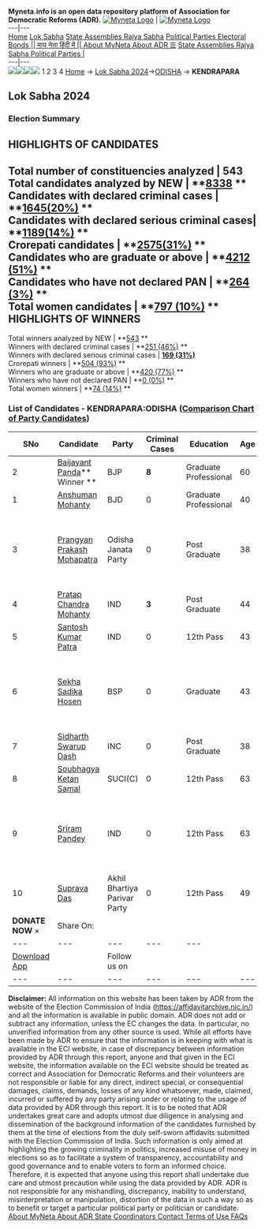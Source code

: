 **Myneta.info is an open data repository platform of Association for Democratic Reforms (ADR).**
[![Myneta Logo](https://www.myneta.info/lib/img/myneta-logo.png)](https://www.myneta.info/) | [![Myneta Logo](https://www.myneta.info/lib/img/adr-logo.png)](https://adrindia.org)  
---|---  
[Home](https://www.myneta.info/) [Lok Sabha](https://www.myneta.info/#ls "Lok Sabha") [ State Assemblies ](https://www.myneta.info/#sa "State Assemblies") [Rajya Sabha](https://www.myneta.info/#rs "Rajya Sabha") [Political Parties ](https://www.myneta.info/party "Political Parties") [ Electoral Bonds ](https://www.myneta.info/electoral_bonds "Electoral Bonds") [ || माय नेता हिंदी में || ](https://translate.google.co.in/translate?prev=hp&hl=en&js=y&u=www.myneta.info&sl=en&tl=hi&history_state0=) [ About MyNeta ](https://adrindia.org/content/about-myneta) [ About ADR ](https://adrindia.org/about-adr/who-we-are) [☰](javascript:void\(0\))
[ State Assemblies ](https://www.myneta.info/#sa "State Assemblies") [ Rajya Sabha ](https://www.myneta.info/#rs "Rajya Sabha") [ Political Parties ](https://www.myneta.info/party "Political Parties")
|   
---|---  
![](https://www.myneta.info/lib/img/banner/banner-1.png)![](https://www.myneta.info/lib/img/banner/banner-2.png)![](https://www.myneta.info/lib/img/banner/banner-3.png)![](https://www.myneta.info/lib/img/banner/banner-4.png)
1  2  3  4 
[Home](https://www.myneta.info/) → [Lok Sabha 2024](https://www.myneta.info/LokSabha2024/)→[ODISHA](https://www.myneta.info/LokSabha2024/index.php?action=show_constituencies&state_id=26) → **KENDRAPARA**
### 
## Lok Sabha 2024
###  Election Summary 
HIGHLIGHTS OF CANDIDATES  
---  
Total number of constituencies analyzed |  543   
Total candidates analyzed by NEW | **[8338](https://www.myneta.info/LokSabha2024/index.php?action=summary&subAction=candidates_analyzed&sort=candidate#summary) **  
Candidates with declared criminal cases | **[1645(20%)](https://www.myneta.info/LokSabha2024/index.php?action=summary&subAction=crime&sort=candidate#summary) **  
Candidates with declared serious criminal cases| **[1189(14%)](https://www.myneta.info/LokSabha2024/index.php?action=summary&subAction=serious_crime&sort=candidate#summary) **  
Crorepati candidates | **[2575(31%)](https://www.myneta.info/LokSabha2024/index.php?action=summary&subAction=crorepati&sort=candidate#summary) **  
Candidates who are graduate or above | **[4212 (51%)](https://www.myneta.info/LokSabha2024/index.php?action=summary&subAction=education&sort=candidate#summary) **  
Candidates who have not declared PAN | **[264 (3%)](https://www.myneta.info/LokSabha2024/index.php?action=summary&subAction=without_pan&sort=candidate#summary) **  
Total women candidates | **[797 (10%)](https://www.myneta.info/LokSabha2024/index.php?action=summary&subAction=women_candidate&sort=candidate#summary) **  
HIGHLIGHTS OF WINNERS  
---  
Total winners analyzed by NEW | **[543](https://www.myneta.info/LokSabha2024/index.php?action=summary&subAction=winner_analyzed&sort=candidate#summary) **  
Winners with declared criminal cases | **[251 (46%)](https://www.myneta.info/LokSabha2024/index.php?action=summary&subAction=winner_crime&sort=candidate#summary) **  
Winners with declared serious criminal cases | **[169 (31%)](https://www.myneta.info/LokSabha2024/index.php?action=summary&subAction=winner_serious_crime&sort=candidate#summary)**  
Crorepati winners | **[504 (93%)](https://www.myneta.info/LokSabha2024/index.php?action=summary&subAction=winner_crorepati&sort=candidate#summary) **  
Winners who are graduate or above | **[420 (77%)](https://www.myneta.info/LokSabha2024/index.php?action=summary&subAction=winner_education&sort=candidate#summary) **  
Winners who have not declared PAN | **[0 (0%)](https://www.myneta.info/LokSabha2024/index.php?action=summary&subAction=winner_without_pan&sort=candidate#summary) **  
Total women winners | **[74 (14%)](https://www.myneta.info/LokSabha2024/index.php?action=summary&subAction=winner_women&sort=candidate#summary) **  
### List of Candidates - KENDRAPARA:ODISHA ([Comparison Chart of Party Candidates](https://www.myneta.info/LokSabha2024/comparisonchart.php?constituency_id=336))
SNo | Candidate| Party| Criminal Cases| Education| Age| Total Assets| Liabilities  
---|---|---|---|---|---|---|---  
2  | [Baijayant Panda](https://www.myneta.info/LokSabha2024/candidate.php?candidate_id=9427)** Winner ** | BJP | **8** | Graduate Professional| 60 | Rs 1,48,08,78,708 ~ 148 Crore+ | Rs 98,50,836 ~ 98 Lacs+  
1  | [Anshuman Mohanty](https://www.myneta.info/LokSabha2024/candidate.php?candidate_id=9426) | BJD | 0 | Graduate Professional| 40 | Rs 5,12,96,234 ~ 5 Crore+ | Rs 50,00,000 ~ 50 Lacs+  
3  | [Prangyan Prakash Mohapatra](https://www.myneta.info/LokSabha2024/candidate.php?candidate_id=9424) | Odisha Janata Party | 0 | Post Graduate| 38 | ![](https://myneta.info/image_v2.php?myneta_folder=LokSabha2024&candidate_id=9424&col=ta) | ![](https://myneta.info/image_v2.php?myneta_folder=LokSabha2024&candidate_id=9424&col=lia)  
4  | [Pratap Chandra Mohanty](https://www.myneta.info/LokSabha2024/candidate.php?candidate_id=9419) | IND | **3** | Post Graduate| 44 | Rs 4,67,035 ~ 4 Lacs+ | Rs 3,04,622 ~ 3 Lacs+  
5  | [Santosh Kumar Patra](https://www.myneta.info/LokSabha2024/candidate.php?candidate_id=9420) | IND | 0 | 12th Pass| 43 | Rs 4,92,317 ~ 4 Lacs+ | Rs 0 ~   
6  | [Sekha Sadika Hosen](https://www.myneta.info/LokSabha2024/candidate.php?candidate_id=9421) | BSP | 0 | Graduate| 43 | ![](https://myneta.info/image_v2.php?myneta_folder=LokSabha2024&candidate_id=9421&col=ta) | ![](https://myneta.info/image_v2.php?myneta_folder=LokSabha2024&candidate_id=9421&col=lia)  
7  | [Sidharth Swarup Dash](https://www.myneta.info/LokSabha2024/candidate.php?candidate_id=9422) | INC | 0 | Post Graduate| 38 | Rs 2,98,11,380 ~ 2 Crore+ | Rs 15,23,259 ~ 15 Lacs+  
8  | [Soubhagya Ketan Samal](https://www.myneta.info/LokSabha2024/candidate.php?candidate_id=9425) | SUCI(C) | 0 | 12th Pass| 63 | Rs 19,61,722 ~ 19 Lacs+ | Rs 0 ~   
9  | [Sriram Pandey](https://www.myneta.info/LokSabha2024/candidate.php?candidate_id=9418) | IND | 0 | 12th Pass| 63 | ![](https://myneta.info/image_v2.php?myneta_folder=LokSabha2024&candidate_id=9418&col=ta) | ![](https://myneta.info/image_v2.php?myneta_folder=LokSabha2024&candidate_id=9418&col=lia)  
10  | [Suprava Das](https://www.myneta.info/LokSabha2024/candidate.php?candidate_id=9423) | Akhil Bhartiya Parivar Party | 0 | 12th Pass| 49 | Rs 12,75,074 ~ 12 Lacs+ | Rs 0 ~   
|  **DONATE NOW** × |  Share On:  | [](https://api.whatsapp.com/send?text=https%3A%2F%2Fmyneta.info%2Fpunjab2022%2Findex.php%3Faction%3Dshow_constituencies%26state_id%3D19) | [](https://www.facebook.com/sharer/sharer.php?u=https%3A%2F%2Fmyneta.info%2Fpunjab2022%2Findex.php%3Faction%3Dshow_constituencies%26state_id%3D19) | [](https://twitter.com/share?url=https%3A%2F%2Fmyneta.info%2Fpunjab2022%2Findex.php%3Faction%3Dshow_constituencies%26state_id%3D19)  
---|---|---|---|---  
| [ Download App ](https://play.google.com/store/apps/details?id=com.webrosoft.myneta1&pcampaignid=pcampaignidMKT-Other-global-all-co-prtnr-py-PartBadge-Mar2515-1) | [](https://play.google.com/store/apps/details?id=com.webrosoft.myneta1&pcampaignid=pcampaignidMKT-Other-global-all-co-prtnr-py-PartBadge-Mar2515-1) |  Follow us on  | [](https://www.facebook.com/adrindia.org/) | [](https://twitter.com/adrspeaks) | [](https://groups.google.com/g/national-election-watch?hl=en&pli=1) | [](https://www.instagram.com/adrspeaks/) | [](https://www.youtube.com/user/adrspeaks) | [](https://sharechat.com/profile/adrspeaks)  
---|---|---|---|---|---|---|---|---  
**Disclaimer:** All information on this website has been taken by ADR from the website of the Election Commission of India (https://affidavitarchive.nic.in/) and all the information is available in public domain. ADR does not add or subtract any information, unless the EC changes the data. In particular, no unverified information from any other source is used. While all efforts have been made by ADR to ensure that the information is in keeping with what is available in the ECI website, in case of discrepancy between information provided by ADR through this report, anyone and that given in the ECI website, the information available on the ECI website should be treated as correct and Association for Democratic Reforms and their volunteers are not responsible or liable for any direct, indirect special, or consequential damages, claims, demands, losses of any kind whatsoever, made, claimed, incurred or suffered by any party arising under or relating to the usage of data provided by ADR through this report. It is to be noted that ADR undertakes great care and adopts utmost due diligence in analysing and dissemination of the background information of the candidates furnished by them at the time of elections from the duly self-sworn affidavits submitted with the Election Commission of India. Such information is only aimed at highlighting the growing criminality in politics, increased misuse of money in elections so as to facilitate a system of transparency, accountability and good governance and to enable voters to form an informed choice. Therefore, it is expected that anyone using this report shall undertake due care and utmost precaution while using the data provided by ADR. ADR is not responsible for any mishandling, discrepancy, inability to understand, misinterpretation or manipulation, distortion of the data in such a way so as to benefit or target a particular political party or politician or candidate. 
[ About MyNeta ](https://adrindia.org/content/about-myneta) [ About ADR ](https://adrindia.org/about-adr/who-we-are) [ State Coordinators ](https://adrindia.org/about-adr/state-coordinators) [ Contact ](https://adrindia.org/contact-us) [ Terms of Use ](https://adrindia.org/content/adr-terms-use) [ FAQs ](https://adrindia.org/content/faqs)
